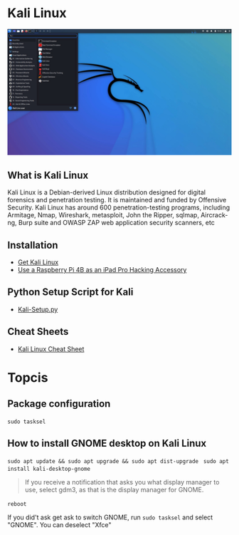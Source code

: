# Kali Linux

![](assets/16523461913935.jpg)

## What is Kali Linux

Kali Linux is a Debian-derived Linux distribution designed for digital forensics and penetration testing. It is maintained and funded by Offensive Security. Kali Linux has around 600 penetration-testing programs, including Armitage, Nmap, Wireshark, metasploit, John the Ripper, sqlmap, Aircrack-ng, Burp suite and OWASP ZAP web application security scanners, etc


## Installation

* [Get Kali Linux](https://www.kali.org/get-kali/)
* [Use a Raspberry Pi 4B as an iPad Pro Hacking Accessory](https://cardboard-iguana.com/notes/use-a-raspberry-pi-4b-as-an-ipad-pro-hacking-accessory.html)

## Python Setup Script for Kali

* [Kali-Setup.py](../../Topics/Python/assets/Kali-Setup.py)

## Cheat Sheets
* [Kali Linux Cheat Sheet](assets/Kali-Linux-Cheat-Sheet.pdf)



# Topcis

## Package configuration

`sudo tasksel`

## How to install GNOME desktop on Kali Linux 

`sudo apt update && sudo apt upgrade && sudo apt dist-upgrade `
`sudo apt install kali-desktop-gnome`

> If you receive a notification that asks you what display manager to use, select gdm3, as that is the display manager for GNOME.

`reboot`

If you did't ask get ask to switch GNOME, run 
`sudo tasksel`
and select "GNOME". You can deselect "Xfce"

